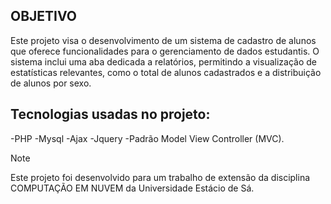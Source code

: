 ## OBJETIVO
Este projeto visa o desenvolvimento de um sistema de cadastro de alunos que oferece funcionalidades para o gerenciamento de dados estudantis. O sistema inclui uma aba dedicada a relatórios, permitindo a visualização de estatísticas relevantes, como o total de alunos cadastrados e a distribuição de alunos por sexo. 

## Tecnologias usadas no projeto: 
-PHP 
-Mysql
-Ajax
-Jquery
-Padrão Model View Controller (MVC). 

> [!NOTE]
>Este projeto foi desenvolvido para um trabalho de extensão da disciplina COMPUTAÇÃO EM NUVEM da Universidade Estácio de Sá.

